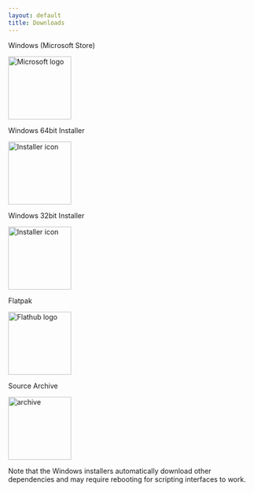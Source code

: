 ```yaml
---
layout: default
title: Downloads
---
```


<div class="flex-container">
  <div class="card">
    <p>Windows (Microsoft Store)</p>
    <a href="https://www.microsoft.com/store/apps/9NRRBGTTM4J2"><img src="/img/microsoft.png" width="128" alt="Microsoft logo"/></a>
  </div>
  <div class="card">
    <p>Windows 64bit Installer</p>
    <a href="https://github.com/hexchat/hexchat/releases/download/v{{ site.win_version }}/HexChat.{{ site.win_version }}.x64.exe"><img src="/img/exe.png" width="128" alt="Installer icon" /></a>
  </div>
  <div class="card">
    <p>Windows 32bit Installer</p>
    <a href="https://github.com/hexchat/hexchat/releases/download/v{{ site.win_version }}/HexChat.{{ site.win_version }}.x86.exe"><img src="/img/exe.png" width="128" alt="Installer icon" /></a>
  </div>
  <div class="card">
    <p>Flatpak</p>
    <a href="https://flathub.org/apps/details/io.github.Hexchat"><img src="/img/flathub.png" width="128" alt="Flathub logo"/></a>
  </div>
  <!-- div class="card">
    <p>Snap</p>
    <a href="https://snapcraft.io/hexchat"><img src="/img/snapcraft.png" width="128" alt="Snapcraft logo"/></a>
  </div -->
  <div class="card">
    <p>Source Archive</p>
    <a href="https://github.com/hexchat/hexchat/releases/download/v{{ site.version }}/hexchat-{{ site.version }}.tar.xz"><img src="/img/box.png" width="128" alt="archive"/></a>
  </div>
</div>

Note that the Windows installers automatically download other dependencies and may require
rebooting for scripting interfaces to work.

